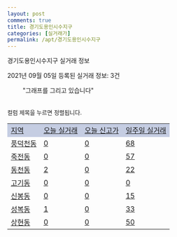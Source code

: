 ```yaml
---
layout: post
comments: true
title: 경기도용인시수지구
categories: [실거래가]
permalink: /apt/경기도용인시수지구
---
```


경기도용인시수지구 실거래 정보

2021년 09월 05일 등록된 실거래 정보: 3건

<!--<script async src="https://pagead2.googlesyndication.com/pagead/js/adsbygoogle.js?client=ca-pub-3485438051770037"
 crossorigin="anonymous"></script>-->

<script type="text/javascript">
  google.charts.load('current', {'packages':['corechart']});
  google.charts.setOnLoadCallback(drawChart);

  function drawChart() {
    var data = google.visualization.arrayToDataTable([['거래일', '매매', '전월세', '전매'], ['21-01', 554, 663, 5], ['21-02', 348, 640, 0], ['21-03', 330, 727, 14], ['21-04', 264, 618, 17], ['21-05', 393, 637, 10], ['21-06', 379, 602, 3], ['21-07', 596, 774, 4], ['21-08', 276, 541, 1], ['21-09', 1, 31, 0]]);

    var options = {
      title: '최근 1년간 유형별 거래량 추이',
      legend: { position: 'bottom' }
    };

    setTimeout(function() {
        var chart = new google.visualization.LineChart(document.getElementById('columnchart_material'));
        chart.draw(data, (options));
        document.getElementById('loading').style.display = 'none';
    }, 200);

  }
</script>

<div id="loading" style="z-index:20; display: block; margin-left: 35px">"그래프를 그리고 있습니다"</div>
<div id="columnchart_material" style="width: 95%; margin-left: -35px; display: block"></div>
<!--<div style="width: 95%; margin-left: -35px; display: block">
      <script async src="https://pagead2.googlesyndication.com/pagead/js/adsbygoogle.js?client=ca-pub-3485438051770037"
          crossorigin="anonymous"></script>
      <ins class="adsbygoogle"
          style="display:block"
          data-ad-format="fluid"
          data-ad-layout-key="-fb+5w+4e-db+86"
          data-ad-client="ca-pub-3485438051770037"
          data-ad-slot="1827090281"></ins>
      <script>
          (adsbygoogle = window.adsbygoogle || []).push({});
      </script>
</div>-->
<br>

<font size='small' style='font-size: small;'>컬럼 제목을 누르면 정렬됩니다.</font>
<table class="sortable">
  <tr style='background-color: rgba(114, 132, 186,0.4);'>
    <td><a href="#">지역</a></td>
    <td><a href="#">오늘 실거래</a></td>
    <td><a href="#">오늘 신고가</a></td>
    <td><a href="#">일주일 실거래</a></td>
  </tr>

  
  <tr class="item">
    <td><a href="경기도용인시수지구풍덕천동">풍덕천동</a></td>
    <td><a href="경기도용인시수지구풍덕천동">0</a></td>
    <td><a href="경기도용인시수지구풍덕천동">0</a></td>
    <td><a href="경기도용인시수지구풍덕천동">68</a></td>
  </tr>
    

  <tr class="item">
    <td><a href="경기도용인시수지구죽전동">죽전동</a></td>
    <td><a href="경기도용인시수지구죽전동">0</a></td>
    <td><a href="경기도용인시수지구죽전동">0</a></td>
    <td><a href="경기도용인시수지구죽전동">57</a></td>
  </tr>
    

  <tr class="item">
    <td><a href="경기도용인시수지구동천동">동천동</a></td>
    <td><a href="경기도용인시수지구동천동">2</a></td>
    <td><a href="경기도용인시수지구동천동">0</a></td>
    <td><a href="경기도용인시수지구동천동">22</a></td>
  </tr>
    

  <tr class="item">
    <td><a href="경기도용인시수지구고기동">고기동</a></td>
    <td><a href="경기도용인시수지구고기동">0</a></td>
    <td><a href="경기도용인시수지구고기동">0</a></td>
    <td><a href="경기도용인시수지구고기동">0</a></td>
  </tr>
    

  <tr class="item">
    <td><a href="경기도용인시수지구신봉동">신봉동</a></td>
    <td><a href="경기도용인시수지구신봉동">0</a></td>
    <td><a href="경기도용인시수지구신봉동">0</a></td>
    <td><a href="경기도용인시수지구신봉동">15</a></td>
  </tr>
    

  <tr class="item">
    <td><a href="경기도용인시수지구성복동">성복동</a></td>
    <td><a href="경기도용인시수지구성복동">1</a></td>
    <td><a href="경기도용인시수지구성복동">0</a></td>
    <td><a href="경기도용인시수지구성복동">33</a></td>
  </tr>
    

  <tr class="item">
    <td><a href="경기도용인시수지구상현동">상현동</a></td>
    <td><a href="경기도용인시수지구상현동">0</a></td>
    <td><a href="경기도용인시수지구상현동">0</a></td>
    <td><a href="경기도용인시수지구상현동">50</a></td>
  </tr>
    


</table>


    